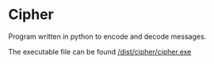 # Cipher
Program written in python to encode and decode messages.

The executable file can be found <a href="https://github.com/GovindRajeesh/Cipher/blob/main/dist/cipher/cipher.exe">/dist/cipher/cipher.exe</a>
